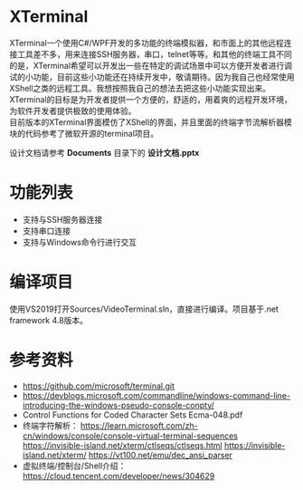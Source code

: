 
# XTerminal

XTerminal一个使用C#/WPF开发的多功能的终端模拟器，和市面上的其他远程连接工具差不多，用来连接SSH服务器，串口，telnet等等。和其他的终端工具不同的是，XTerminal希望可以开发出一些在特定的调试场景中可以方便开发者进行调试的小功能，目前这些小功能还在持续开发中，敬请期待。因为我自己也经常使用XShell之类的远程工具。我想按照我自己的想法去把这些小功能实现出来。  
XTerminal的目标是为开发者提供一个方便的，舒适的，用着爽的远程开发环境，为软件开发者提供极致的使用体验。  
目前版本的XTerminal界面模仿了XShell的界面，并且里面的终端字节流解析器模块的代码参考了微软开源的terminal项目。  

设计文档请参考 __Documents__ 目录下的 __设计文档.pptx__

# 功能列表
* 支持与SSH服务器连接
* 支持串口连接
* 支持与Windows命令行进行交互


# 编译项目
使用VS2019打开Sources/VideoTerminal.sln，直接进行编译。项目基于.net framework 4.8版本。

# 参考资料
* https://github.com/microsoft/terminal.git
* https://devblogs.microsoft.com/commandline/windows-command-line-introducing-the-windows-pseudo-console-conpty/
* Control Functions for Coded Character Sets Ecma-048.pdf
* 终端字符解析：
https://learn.microsoft.com/zh-cn/windows/console/console-virtual-terminal-sequences
https://invisible-island.net/xterm/ctlseqs/ctlseqs.html
https://invisible-island.net/xterm/
https://vt100.net/emu/dec_ansi_parser
* 虚拟终端/控制台/Shell介绍：https://cloud.tencent.com/developer/news/304629






















